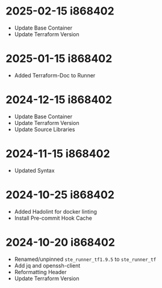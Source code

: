 # 2025-02-15 i868402
* Update Base Container
* Update Terraform Version

# 2025-01-15 i868402
* Added Terraform-Doc to Runner

# 2024-12-15 i868402
* Update Base Container
* Update Terraform Version
* Update Source Libraries

# 2024-11-15 i868402
* Updated Syntax

# 2024-10-25 i868402
* Added Hadolint for docker linting
* Install Pre-commit Hook Cache

# 2024-10-20 i868402
* Renamed/unpinned `ste_runner_tf1.9.5` to `ste_runner_tf`
* Add jq and openssh-client
* Reformatting Header
* Update Terraform Version
